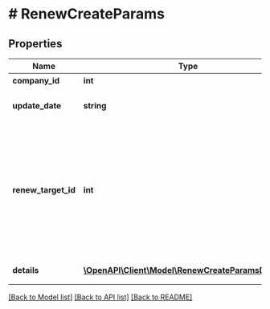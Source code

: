 # # RenewCreateParams

## Properties

Name | Type | Description | Notes
------------ | ------------- | ------------- | -------------
**company_id** | **int** | 事業所ID |
**update_date** | **string** | 更新日 (yyyy-mm-dd) |
**renew_target_id** | **int** | +更新対象行ID (details(取引の明細行), accruals(債権債務行), renewsのdetails(+更新の明細行)のIDを指定) |
**details** | [**\OpenAPI\Client\Model\RenewCreateParamsDetails[]**](RenewCreateParamsDetails.md) | +更新の明細行 |

[[Back to Model list]](../../README.md#models) [[Back to API list]](../../README.md#endpoints) [[Back to README]](../../README.md)
